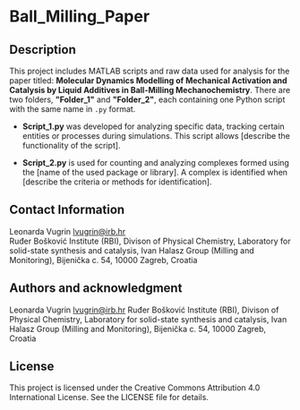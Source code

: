 # Ball_Milling_Paper

## Description
This project includes MATLAB scripts and raw data used for analysis for the paper titled: **Molecular Dynamics Modelling of Mechanical Activation and Catalysis by Liquid Additives in Ball-Milling Mechanochemistry**. There are two folders, **"Folder_1"** and **"Folder_2"**, each containing one Python script with the same name in `.py` format.

- **Script_1.py** was developed for analyzing specific data, tracking certain entities or processes during simulations. This script allows [describe the functionality of the script].
  
- **Script_2.py** is used for counting and analyzing complexes formed using the [name of the used package or library]. A complex is identified when [describe the criteria or methods for identification].

## Contact Information
Leonarda Vugrin
lvugrin@irb.hr  
Ruđer Bošković Institute (RBI), Divison of Physical Chemistry, Laboratory for solid-state synthesis and catalysis, Ivan Halasz Group (Milling and Monitoring), Bijenička c. 54, 10000 Zagreb, Croatia  

## Authors and acknowledgment
Leonarda Vugrin
lvugrin@irb.hr 
Ruđer Bošković Institute (RBI), Divison of Physical Chemistry, Laboratory for solid-state synthesis and catalysis, Ivan Halasz Group (Milling and Monitoring), Bijenička c. 54, 10000 Zagreb, Croatia

## License
This project is licensed under the Creative Commons Attribution 4.0 International License. See the LICENSE file for details.
